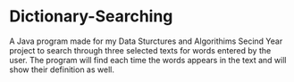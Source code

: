 # Dictionary-Searching

A Java program made for my Data Sturctures and Algorithims Secind Year project to search through three selected texts for words entered by the user.
The program will find each time the words appears in the text and will show their definition as well.